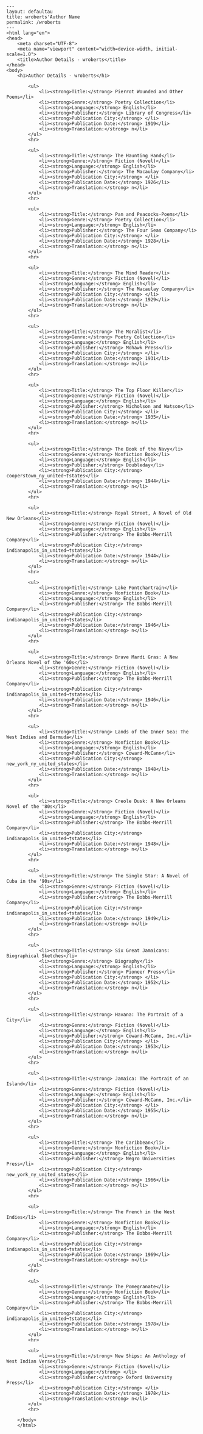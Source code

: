 
    ---
    layout: defaultau
    title: wroberts'Author Name 
    permalink: /wroberts
    ---
    <html lang="en">
    <head>
        <meta charset="UTF-8">
        <meta name="viewport" content="width=device-width, initial-scale=1.0">
        <title>Author Details - wroberts</title>
    </head>
    <body>
        <h1>Author Details - wroberts</h1>
        
            <ul>
                <li><strong>Title:</strong> Pierrot Wounded and Other Poems</li>
                <li><strong>Genre:</strong> Poetry Collection</li>
                <li><strong>Language:</strong> English</li>
                <li><strong>Publisher:</strong> Library of Congress</li>
                <li><strong>Publication City:</strong> </li>
                <li><strong>Publication Date:</strong> 1919</li>
                <li><strong>Translation:</strong> n</li>
            </ul>
            <hr>
            
            <ul>
                <li><strong>Title:</strong> The Haunting Hand</li>
                <li><strong>Genre:</strong> Fiction (Novel)</li>
                <li><strong>Language:</strong> English</li>
                <li><strong>Publisher:</strong> The Macaulay Company</li>
                <li><strong>Publication City:</strong> </li>
                <li><strong>Publication Date:</strong> 1926</li>
                <li><strong>Translation:</strong> n</li>
            </ul>
            <hr>
            
            <ul>
                <li><strong>Title:</strong> Pan and Peacocks-Poems</li>
                <li><strong>Genre:</strong> Poetry Collection</li>
                <li><strong>Language:</strong> English</li>
                <li><strong>Publisher:</strong> The Four Seas Company</li>
                <li><strong>Publication City:</strong> </li>
                <li><strong>Publication Date:</strong> 1928</li>
                <li><strong>Translation:</strong> n</li>
            </ul>
            <hr>
            
            <ul>
                <li><strong>Title:</strong> The Mind Reader</li>
                <li><strong>Genre:</strong> Fiction (Novel)</li>
                <li><strong>Language:</strong> English</li>
                <li><strong>Publisher:</strong> The Macaulay Company</li>
                <li><strong>Publication City:</strong> </li>
                <li><strong>Publication Date:</strong> 1929</li>
                <li><strong>Translation:</strong> n</li>
            </ul>
            <hr>
            
            <ul>
                <li><strong>Title:</strong> The Moralist</li>
                <li><strong>Genre:</strong> Poetry Collection</li>
                <li><strong>Language:</strong> English</li>
                <li><strong>Publisher:</strong> Mohawk Press</li>
                <li><strong>Publication City:</strong> </li>
                <li><strong>Publication Date:</strong> 1931</li>
                <li><strong>Translation:</strong> n</li>
            </ul>
            <hr>
            
            <ul>
                <li><strong>Title:</strong> The Top Floor Killer</li>
                <li><strong>Genre:</strong> Fiction (Novel)</li>
                <li><strong>Language:</strong> English</li>
                <li><strong>Publisher:</strong> Nicholson and Watson</li>
                <li><strong>Publication City:</strong> </li>
                <li><strong>Publication Date:</strong> 1935</li>
                <li><strong>Translation:</strong> n</li>
            </ul>
            <hr>
            
            <ul>
                <li><strong>Title:</strong> The Book of the Navy</li>
                <li><strong>Genre:</strong> Nonfiction Book</li>
                <li><strong>Language:</strong> English</li>
                <li><strong>Publisher:</strong> Doubleday</li>
                <li><strong>Publication City:</strong> cooperstown_ny_united¬†states</li>
                <li><strong>Publication Date:</strong> 1944</li>
                <li><strong>Translation:</strong> n</li>
            </ul>
            <hr>
            
            <ul>
                <li><strong>Title:</strong> Royal Street, A Novel of Old New Orleans</li>
                <li><strong>Genre:</strong> Fiction (Novel)</li>
                <li><strong>Language:</strong> English</li>
                <li><strong>Publisher:</strong> The Bobbs-Merrill Company</li>
                <li><strong>Publication City:</strong> indianapolis_in_united¬†states</li>
                <li><strong>Publication Date:</strong> 1944</li>
                <li><strong>Translation:</strong> n</li>
            </ul>
            <hr>
            
            <ul>
                <li><strong>Title:</strong> Lake Pontchartrain</li>
                <li><strong>Genre:</strong> Nonfiction Book</li>
                <li><strong>Language:</strong> English</li>
                <li><strong>Publisher:</strong> The Bobbs-Merrill Company</li>
                <li><strong>Publication City:</strong> indianapolis_in_united¬†states</li>
                <li><strong>Publication Date:</strong> 1946</li>
                <li><strong>Translation:</strong> n</li>
            </ul>
            <hr>
            
            <ul>
                <li><strong>Title:</strong> Brave Mardi Gras: A New Orleans Novel of the '60s</li>
                <li><strong>Genre:</strong> Fiction (Novel)</li>
                <li><strong>Language:</strong> English</li>
                <li><strong>Publisher:</strong> The Bobbs-Merrill Company</li>
                <li><strong>Publication City:</strong> indianapolis_in_united¬†states</li>
                <li><strong>Publication Date:</strong> 1946</li>
                <li><strong>Translation:</strong> n</li>
            </ul>
            <hr>
            
            <ul>
                <li><strong>Title:</strong> Lands of the Inner Sea: The West Indies and Bermuda</li>
                <li><strong>Genre:</strong> Nonfiction Book</li>
                <li><strong>Language:</strong> English</li>
                <li><strong>Publisher:</strong> Coward-McCann</li>
                <li><strong>Publication City:</strong> new_york_ny_united_states</li>
                <li><strong>Publication Date:</strong> 1948</li>
                <li><strong>Translation:</strong> n</li>
            </ul>
            <hr>
            
            <ul>
                <li><strong>Title:</strong> Creole Dusk: A New Orleans Novel of the '80s</li>
                <li><strong>Genre:</strong> Fiction (Novel)</li>
                <li><strong>Language:</strong> English</li>
                <li><strong>Publisher:</strong> The Bobbs-Merrill Company</li>
                <li><strong>Publication City:</strong> indianapolis_in_united¬†states</li>
                <li><strong>Publication Date:</strong> 1948</li>
                <li><strong>Translation:</strong> n</li>
            </ul>
            <hr>
            
            <ul>
                <li><strong>Title:</strong> The Single Star: A Novel of Cuba in the '90s</li>
                <li><strong>Genre:</strong> Fiction (Novel)</li>
                <li><strong>Language:</strong> English</li>
                <li><strong>Publisher:</strong> The Bobbs-Merrill Company</li>
                <li><strong>Publication City:</strong> indianapolis_in_united¬†states</li>
                <li><strong>Publication Date:</strong> 1949</li>
                <li><strong>Translation:</strong> n</li>
            </ul>
            <hr>
            
            <ul>
                <li><strong>Title:</strong> Six Great Jamaicans: Biographical Sketches</li>
                <li><strong>Genre:</strong> Biography</li>
                <li><strong>Language:</strong> English</li>
                <li><strong>Publisher:</strong> Pioneer Press</li>
                <li><strong>Publication City:</strong> </li>
                <li><strong>Publication Date:</strong> 1952</li>
                <li><strong>Translation:</strong> n</li>
            </ul>
            <hr>
            
            <ul>
                <li><strong>Title:</strong> Havana: The Portrait of a City</li>
                <li><strong>Genre:</strong> Fiction (Novel)</li>
                <li><strong>Language:</strong> English</li>
                <li><strong>Publisher:</strong> Coward-McCann, Inc.</li>
                <li><strong>Publication City:</strong> </li>
                <li><strong>Publication Date:</strong> 1953</li>
                <li><strong>Translation:</strong> n</li>
            </ul>
            <hr>
            
            <ul>
                <li><strong>Title:</strong> Jamaica: The Portrait of an Island</li>
                <li><strong>Genre:</strong> Fiction (Novel)</li>
                <li><strong>Language:</strong> English</li>
                <li><strong>Publisher:</strong> Coward-McCann, Inc.</li>
                <li><strong>Publication City:</strong> </li>
                <li><strong>Publication Date:</strong> 1955</li>
                <li><strong>Translation:</strong> n</li>
            </ul>
            <hr>
            
            <ul>
                <li><strong>Title:</strong> The Caribbean</li>
                <li><strong>Genre:</strong> Nonfiction Book</li>
                <li><strong>Language:</strong> English</li>
                <li><strong>Publisher:</strong> Negro Universities Press</li>
                <li><strong>Publication City:</strong> new_york_ny_united_states</li>
                <li><strong>Publication Date:</strong> 1966</li>
                <li><strong>Translation:</strong> n</li>
            </ul>
            <hr>
            
            <ul>
                <li><strong>Title:</strong> The French in the West Indies</li>
                <li><strong>Genre:</strong> Nonfiction Book</li>
                <li><strong>Language:</strong> English</li>
                <li><strong>Publisher:</strong> The Bobbs-Merrill Company</li>
                <li><strong>Publication City:</strong> indianapolis_in_united¬†states</li>
                <li><strong>Publication Date:</strong> 1969</li>
                <li><strong>Translation:</strong> n</li>
            </ul>
            <hr>
            
            <ul>
                <li><strong>Title:</strong> The Pomegranate</li>
                <li><strong>Genre:</strong> Nonfiction Book</li>
                <li><strong>Language:</strong> English</li>
                <li><strong>Publisher:</strong> The Bobbs-Merrill Company</li>
                <li><strong>Publication City:</strong> indianapolis_in_united¬†states</li>
                <li><strong>Publication Date:</strong> 1978</li>
                <li><strong>Translation:</strong> n</li>
            </ul>
            <hr>
            
            <ul>
                <li><strong>Title:</strong> New Ships: An Anthology of West Indian Verse</li>
                <li><strong>Genre:</strong> Fiction (Novel)</li>
                <li><strong>Language:</strong> </li>
                <li><strong>Publisher:</strong> Oxford University Press</li>
                <li><strong>Publication City:</strong> </li>
                <li><strong>Publication Date:</strong> 1978</li>
                <li><strong>Translation:</strong> n</li>
            </ul>
            <hr>
            
        </body>
        </html>
        